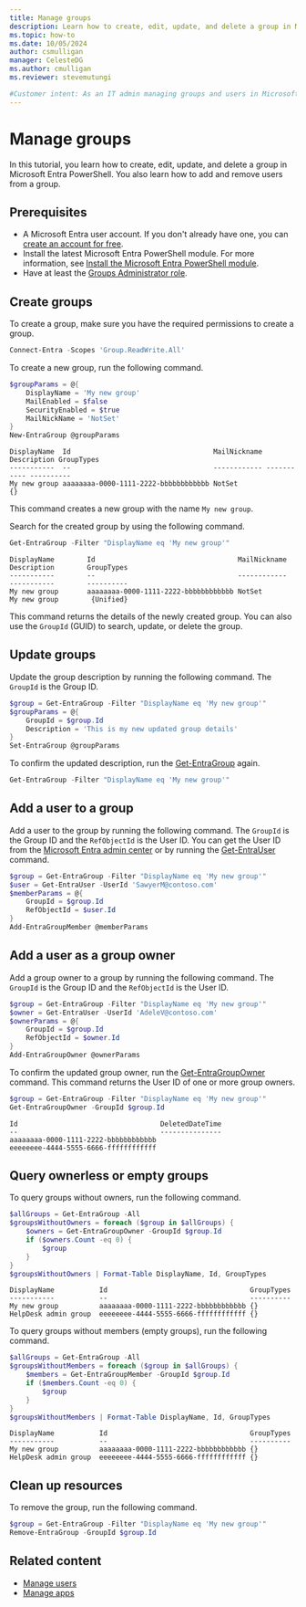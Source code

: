 ```yaml
---
title: Manage groups
description: Learn how to create, edit, update, and delete a group in Microsoft Entra PowerShell.
ms.topic: how-to
ms.date: 10/05/2024
author: csmulligan
manager: CelesteDG
ms.author: cmulligan
ms.reviewer: stevemutungi

#Customer intent: As an IT admin managing groups and users in Microsoft Entra ID, I want to learn hot to create, edit and update a group in Microsoft Entra PowerShell so that I can automate group management tasks.
---
```


# Manage groups

In this tutorial, you learn how to create, edit, update, and delete a group in Microsoft Entra PowerShell. You also learn how to add and remove users from a group.

## Prerequisites

- A Microsoft Entra user account. If you don't already have one, you can [create an account for free](https://azure.microsoft.com/free/?WT.mc_id=A261C142F).
- Install the latest Microsoft Entra PowerShell module. For more information, see [Install the Microsoft Entra PowerShell module](installation.md).
- Have at least the [Groups Administrator role](/entra/identity/role-based-access-control/permissions-reference#groups-administrator).

## Create groups

To create a group, make sure you have the required permissions to create a group.

```powershell
Connect-Entra -Scopes 'Group.ReadWrite.All' 
```

To create a new group, run the following command.

```powershell
$groupParams = @{
    DisplayName = 'My new group'
    MailEnabled = $false
    SecurityEnabled = $true
    MailNickName = 'NotSet'
}
New-EntraGroup @groupParams
```

```Output
DisplayName  Id                                   MailNickname Description GroupTypes
-----------  --                                   ------------ ----------- ----------
My new group aaaaaaaa-0000-1111-2222-bbbbbbbbbbbb NotSet                   {}
```

This command creates a new group with the name `My new group`.

Search for the created group by using the following command.

```powershell
Get-EntraGroup -Filter "DisplayName eq 'My new group'"
```

```Output
DisplayName        Id                                   MailNickname     Description        GroupTypes
-----------        --                                   ------------     -----------        ----------
My new group       aaaaaaaa-0000-1111-2222-bbbbbbbbbbbb NotSet       My new group        {Unified}
```

This command returns the details of the newly created group. You can also use the `GroupId` (GUID) to search, update, or delete the group.

## Update groups

Update the group description by running the following command. The `GroupId` is the Group ID.

```powershell
$group = Get-EntraGroup -Filter "DisplayName eq 'My new group'"
$groupParams = @{
    GroupId = $group.Id
    Description = 'This is my new updated group details'
}
Set-EntraGroup @groupParams
```

To confirm the updated description, run the [Get-EntraGroup](/powershell/module/microsoft.graph.entra/get-entragroup) again.

```powershell
Get-EntraGroup -Filter "DisplayName eq 'My new group'"  
```

## Add a user to a group

Add a user to the group by running the following command. The `GroupId` is the Group ID and the `RefObjectId` is the User ID. You can get the User ID from the [Microsoft Entra admin center](https://entra.microsoft.com/) or by running the [Get-EntraUser](/powershell/module/microsoft.graph.entra/get-entrauser) command.

```powershell
$group = Get-EntraGroup -Filter "DisplayName eq 'My new group'"
$user = Get-EntraUser -UserId 'SawyerM@contoso.com'
$memberParams = @{
    GroupId = $group.Id
    RefObjectId = $user.Id
}
Add-EntraGroupMember @memberParams
```

## Add a user as a group owner

Add a group owner to a group by running the following command. The `GroupId` is the Group ID and the `RefObjectId` is the User ID.

```powershell
$group = Get-EntraGroup -Filter "DisplayName eq 'My new group'"
$owner = Get-EntraUser -UserId 'AdeleV@contoso.com'
$ownerParams = @{
    GroupId = $group.Id
    RefObjectId = $owner.Id
}
Add-EntraGroupOwner @ownerParams
```

To confirm the updated group owner, run the [Get-EntraGroupOwner](/powershell/module/microsoft.graph.entra/get-entragroupowner) command. This command returns the User ID of one or more group owners.

```powershell
$group = Get-EntraGroup -Filter "DisplayName eq 'My new group'"
Get-EntraGroupOwner -GroupId $group.Id
```

```Output
Id                                   DeletedDateTime
--                                   ---------------
aaaaaaaa-0000-1111-2222-bbbbbbbbbbbb
eeeeeeee-4444-5555-6666-ffffffffffff
```

## Query ownerless or empty groups

To query groups without owners, run the following command.

```powershell
$allGroups = Get-EntraGroup -All
$groupsWithoutOwners = foreach ($group in $allGroups) {
    $owners = Get-EntraGroupOwner -GroupId $group.Id
    if ($owners.Count -eq 0) {
        $group
    }
}
$groupsWithoutOwners | Format-Table DisplayName, Id, GroupTypes
```

```Output
DisplayName           Id                                   GroupTypes
-----------           --                                   ----------
My new group          aaaaaaaa-0000-1111-2222-bbbbbbbbbbbb {}
HelpDesk admin group  eeeeeeee-4444-5555-6666-ffffffffffff {}
```

To query groups without members (empty groups), run the following command.

```powershell
$allGroups = Get-EntraGroup -All
$groupsWithoutMembers = foreach ($group in $allGroups) {
    $members = Get-EntraGroupMember -GroupId $group.Id
    if ($members.Count -eq 0) {
        $group
    }
}
$groupsWithoutMembers | Format-Table DisplayName, Id, GroupTypes
```

```Output
DisplayName           Id                                   GroupTypes
-----------           --                                   ----------
My new group          aaaaaaaa-0000-1111-2222-bbbbbbbbbbbb {}
HelpDesk admin group  eeeeeeee-4444-5555-6666-ffffffffffff {}
```

## Clean up resources

To remove the group, run the following command.

```powershell
$group = Get-EntraGroup -Filter "DisplayName eq 'My new group'"
Remove-EntraGroup -GroupId $group.Id
```

## Related content

- [Manage users](manage-user.md)
- [Manage apps](manage-apps.md)
